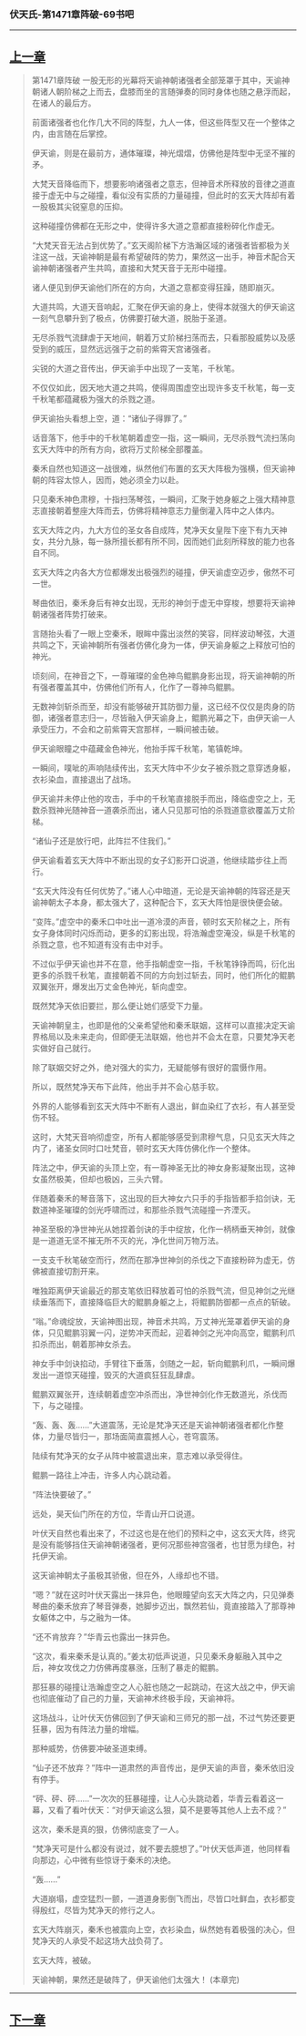 ### 伏天氏-第1471章阵破-69书吧

--------
[上一章](./8fccb8d9fb373c0b629a89e6ef31fd57.md)
--------


>
>
>
>第1471章阵破
>一股无形的光幕将天谕神朝诸强者全部笼罩于其中，天谕神朝诸人朝阶梯之上而去，盘膝而坐的言随弹奏的同时身体也随之悬浮而起，在诸人的最后方。
>
>前面诸强者也化作几大不同的阵型，九人一体，但这些阵型又在一个整体之内，由言随在后掌控。
>
>伊天谕，则是在最前方，通体璀璨，神光熠熠，仿佛他是阵型中无坚不摧的矛。
>
>大梵天音降临而下，想要影响诸强者之意志，但神音术所释放的音律之道直接于虚无中与之碰撞，看似没有实质的力量碰撞，但此时的玄天大阵却有着一股极其尖锐窒息的压抑。
>
>这种碰撞仿佛都在无形之中，使得许多大道之意都直接粉碎化作虚无。
>
>“大梵天音无法占到优势了。”玄天阁阶梯下方浩瀚区域的诸强者皆都极为关注这一战，天谕神朝是最有希望破阵的势力，果然这一出手，神音术配合天谕神朝诸强者产生共鸣，直接和大梵天音于无形中碰撞。
>
>诸人便见到伊天谕他们所在的方向，大道之意都变得狂躁，随即崩灭。
>
>大道共鸣，大道天音响起，汇聚在伊天谕的身上，使得本就强大的伊天谕这一刻气息攀升到了极点，仿佛要打破大道，脱胎于圣道。
>
>无尽杀戮气流肆虐于天地间，朝着万丈阶梯扫荡而去，只看那股威势以及感受到的威压，显然远远强于之前的紫霄天宫诸强者。
>
>尖锐的大道之音传出，伊天谕手中出现了一支笔，千秋笔。
>
>不仅仅如此，因天地大道之共鸣，使得周围虚空出现许多支千秋笔，每一支千秋笔都蕴藏极为强大的杀戮之道。
>
>伊天谕抬头看想上空，道：“诸仙子得罪了。”
>
>话音落下，他手中的千秋笔朝着虚空一指，这一瞬间，无尽杀戮气流扫荡向玄天大阵中的所有方向，欲将万丈阶梯全部覆盖。
>
>秦禾自然也知道这一战很难，纵然他们布置的玄天大阵极为强横，但天谕神朝的阵容太惊人，因而，她必须全力以赴。
>
>只见秦禾神色肃穆，十指扫荡琴弦，一瞬间，汇聚于她身躯之上强大精神意志直接朝着整座大阵而去，仿佛将精神意志力量倒灌入阵中之人体内。
>
>玄天大阵之内，九大方位的圣女各自成阵，梵净天女皇陛下座下有九天神女，共分九脉，每一脉所擅长都有所不同，因而她们此刻所释放的能力也各自不同。
>
>玄天大阵之内各大方位都爆发出极强烈的碰撞，伊天谕虚空迈步，傲然不可一世。
>
>琴曲依旧，秦禾身后有神女出现，无形的神剑于虚无中穿梭，想要将天谕神朝诸强者阵势打破来。
>
>言随抬头看了一眼上空秦禾，眼眸中露出淡然的笑容，同样波动琴弦，大道共鸣之下，天谕神朝所有强者仿佛化身为一体，伊天谕身躯之上释放可怕的神光。
>
>顷刻间，在神音之下，一尊璀璨的金色神鸟鲲鹏身影出现，将天谕神朝的所有强者覆盖其中，仿佛他们所有人，化作了一尊神鸟鲲鹏。
>
>无数神剑斩杀而至，却没有能够破开其防御力量，这已经不仅仅是肉身的防御，诸强者意志归一，尽皆融入伊天谕身上，鲲鹏光幕之下，由伊天谕一人承受压力，不会和之前紫霄天宫那样，一瞬间被击破。
>
>伊天谕眼瞳之中蕴藏金色神光，他抬手挥千秋笔，笔镇乾坤。
>
>一瞬间，噗呲的声响陆续传出，玄天大阵中不少女子被杀戮之意穿透身躯，衣衫染血，直接退出了战场。
>
>伊天谕并未停止他的攻击，手中的千秋笔直接脱手而出，降临虚空之上，无数杀戮神光随神音一道袭杀而出，诸人只见那可怕的杀戮道意欲覆盖万丈阶梯。
>
>“诸仙子还是放行吧，此阵拦不住我们。”
>
>伊天谕看着玄天大阵中不断出现的女子幻影开口说道，他继续踏步往上而行。
>
>“玄天大阵没有任何优势了。”诸人心中暗道，无论是天谕神朝的阵容还是天谕神朝太子本身，都太强大了，这种配合下，玄天大阵怕是很快便会破。
>
>“变阵。”虚空中的秦禾口中吐出一道冷漠的声音，顿时玄天阶梯之上，所有女子身体同时闪烁而动，更多的幻影出现，将浩瀚虚空淹没，纵是千秋笔的杀戮之意，也不知道有没有击中对手。
>
>不过似乎伊天谕也并不在意，他手指朝虚空一指，千秋笔铮铮而鸣，衍化出更多的杀戮千秋笔，直接朝着不同的方向划过斩去，同时，他们所化的鲲鹏双翼张开，爆发出万丈金色神光，斩向虚空。
>
>既然梵净天依旧要拦，那么便让她们感受下力量。
>
>天谕神朝皇主，也即是他的父亲希望他和秦禾联姻，这样可以直接决定天谕界格局以及未来走向，但即便无法联姻，他也并不会太在意，只要梵净天老实做好自己就行。
>
>除了联姻交好之外，绝对强大的实力，无疑能够有很好的震慑作用。
>
>所以，既然梵净天布下此阵，他出手并不会心慈手软。
>
>外界的人能够看到玄天大阵中不断有人退出，鲜血染红了衣衫，有人甚至受伤不轻。
>
>这时，大梵天音响彻虚空，所有人都能够感受到肃穆气息，只见玄天大阵之内了，诸圣女同时口吐梵音，顿时玄天大阵仿佛化作一个整体。
>
>阵法之中，伊天谕的头顶上空，有一尊神圣无比的神女身影凝聚出现，这神女虽然极美，但却也极凶，三头六臂。
>
>伴随着秦禾的琴音落下，这出现的巨大神女六只手的手指皆都手掐剑诀，无数道神圣璀璨的剑光呼啸而过，和那些杀戮气流碰撞一齐湮灭。
>
>神圣至极的净世神光从她捏着剑诀的手中绽放，化作一柄柄垂天神剑，就像是一道道无坚不摧无所不灭的光，净化世间万物万法。
>
>一支支千秋笔破空而行，然而在那净世神剑的杀伐之下直接粉碎为虚无，仿佛被直接切割开来。
>
>唯独距离伊天谕最近的那支笔依旧释放着可怕的杀戮气流，但见神剑之光继续垂落而下，直接降临巨大的鲲鹏身躯之上，将鲲鹏防御都一点点的斩破。
>
>“嗡。”命魂绽放，天谕神图出现，神音术共鸣，万丈神光笼罩着伊天谕的身体，只见鲲鹏羽翼一闪，逆势冲天而起，迎着神剑之光冲向高空，鲲鹏利爪扣杀而出，朝着那神女杀去。
>
>神女手中剑诀掐动，手臂往下垂落，剑随之一起，斩向鲲鹏利爪，一瞬间爆发出一道惊天碰撞，毁灭的大道疯狂狂乱肆虐。
>
>鲲鹏双翼张开，连续朝着虚空冲杀而出，净世神剑化作无数道光，杀伐而下，与之碰撞。
>
>“轰、轰、轰……”大道震荡，无论是梵净天还是天谕神朝诸强者都化作整体，力量尽皆归一，那场面简直震撼人心，苍穹震荡。
>
>陆续有梵净天的女子从阵中被震退出来，意志难以承受得住。
>
>鲲鹏一路往上冲击，许多人内心跳动着。
>
>“阵法快要破了。”
>
>远处，昊天仙门所在的方位，华青山开口说道。
>
>叶伏天自然也看出来了，不过这也是在他们的预料之中，这玄天大阵，终究是没有能够挡住天谕神朝诸强者，更何况那些神宫强者，也甘愿为绿色，衬托伊天谕。
>
>这天谕神朝太子虽极其骄傲，但在外，人缘却也不错。
>
>“嗯？”就在这时叶伏天露出一抹异色，他眼瞳望向玄天大阵之内，只见弹奏琴曲的秦禾放弃了琴音弹奏，她脚步迈出，飘然若仙，竟直接踏入了那尊神女躯体之中，与之融为一体。
>
>“还不肯放弃？”华青云也露出一抹异色。
>
>“这次，看来秦禾是认真的。”姜太初低声说道，只见秦禾身躯融入其中之后，神女攻伐之力仿佛再度暴涨，压制了暴走的鲲鹏。
>
>那狂暴的碰撞让浩瀚虚空之人心脏也随之一起跳动，在这大战之中，伊天谕也彻底催动了自己的力量，天谕神术终极手段，天谕神将。
>
>这场战斗，让叶伏天仿佛回到了伊天谕和三师兄的那一战，不过气势还要更狂暴，因为有阵法力量的增幅。
>
>那种威势，仿佛要冲破圣道束缚。
>
>“仙子还不放弃？”阵中一道肃然的声音传出，是伊天谕的声音，秦禾依旧没有停手。
>
>“砰、砰、砰……”一次次的狂暴碰撞，让人心头跳动着，华青云看着这一幕，又看了看叶伏天：“对伊天谕这么狠，莫不是要等其他人上去不成？”
>
>这次，秦禾是真的狠，仿佛彻底变了一人。
>
>“梵净天可是什么都没有说过，就不要去臆想了。”叶伏天低声道，他同样看向那边，心中微有些惊讶于秦禾的决绝。
>
>“轰……”
>
>大道崩塌，虚空猛烈一颤，一道道身影倒飞而出，尽皆口吐鲜血，衣衫都变得殷红，尽皆为梵净天的修行之人。
>
>玄天大阵崩灭，秦禾也被震向上空，衣衫染血，纵然她有着极强的决心，但梵净天的人承受不起这场大战负荷了。
>
>玄天大阵，被破。
>
>天谕神朝，果然还是破阵了，伊天谕他们太强大！
>(本章完)
>
>

--------
[下一章](./639335b1a43b5b1d4b7242c8eda594da.md)
--------
